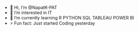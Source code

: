 - 👋 Hi, I’m @NapatK-PAT
- 👀 I’m interested in IT
- 🌱 I’m currently learning R PYTHON SQL TABLEAU POWER BI
- ⚡ Fun fact: Just started Coding yesterday 

<!---
NapatK-PAT/NapatK-PAT is a ✨ special ✨ repository because its `README.md` (this file) appears on your GitHub profile.
You can click the Preview link to take a look at your changes.
--->
